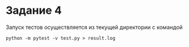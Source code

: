 # Задание 4

Запуск тестов осуществляется из текущей директории с командой

```shell
python -m pytest -v test.py > result.log
```
